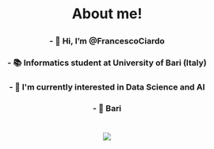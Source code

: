 # <p align=center><strong>About me!</strong></p>
<H3 align=center>- 👋 Hi, I’m @FrancescoCiardo</H3>
<H3 align=center>- 📚 Informatics student at University of Bari (Italy)</H3>
<H3 align=center>- 🌱 I'm currently interested in Data Science and AI</H3>
<H3 align=center>- 📍 Bari</H3>

# <p align=center><strong>![](https://media.giphy.com/media/gjrYDwbjnK8x36xZIO/giphy.gif)</strong></p>

<!---
FrancescoCiardo/FrancescoCiardo is a ✨ special ✨ repository because its `README.md` (this file) appears on your GitHub profile.
You can click the Preview link to take a look at your changes.
--->
